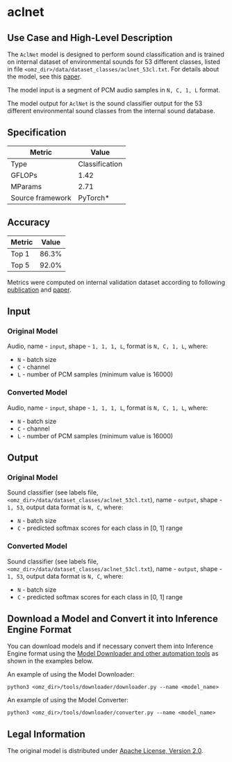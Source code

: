 # aclnet

## Use Case and High-Level Description

The `AclNet` model is designed to perform sound classification and is trained on internal dataset of environmental sounds for 53 different classes, listed in file `<omz_dir>/data/dataset_classes/aclnet_53cl.txt`.
For details about the model, see this [paper](https://arxiv.org/test1).

The model input is a segment of PCM audio samples in `N, C, 1, L` format.

The model output for `AclNet` is the sound classifier output for the 53 different environmental sound classes from the internal sound database.

## Specification

| Metric            | Value         |
|-------------------|---------------|
| Type              | Classification|
| GFLOPs            | 1.42          |
| MParams           | 2.71          |
| Source framework  | PyTorch\*     |

## Accuracy

| Metric | Value |
| ------ | ----- |
| Top 1  | 86.3% |
| Top 5  | 92.0% |

Metrics were computed on internal validation dataset according to following [publication](http://dcase.community/documents/workshop2019/proceedings/DCASE2019Workshop_Huang_52.pdf) and [paper](https://arxiv.org/abs/1811.06669).

## Input

### Original Model

Audio, name - `input`, shape - `1, 1, 1, L`, format is `N, C, 1, L`, where:

- `N` - batch size
- `C` - channel
- `L` - number of PCM samples (minimum value is 16000)

### Converted Model

Audio, name - `input`, shape - `1, 1, 1, L`, format is `N, C, 1, L`, where:

- `N` - batch size
- `C` - channel
- `L` - number of PCM samples (minimum value is 16000)

## Output

### Original Model

Sound classifier (see labels file, `<omz_dir>/data/dataset_classes/aclnet_53cl.txt`), name - `output`, shape - `1, 53`, output data format is `N, C`, where:

- `N` - batch size
- `C` - predicted softmax scores for each class in [0, 1] range

### Converted Model

Sound classifier (see labels file, `<omz_dir>/data/dataset_classes/aclnet_53cl.txt`), name - `output`, shape - `1, 53`, output data format is `N, C`, where:

- `N` - batch size
- `C` - predicted softmax scores for each class in [0, 1] range

## Download a Model and Convert it into Inference Engine Format

You can download models and if necessary convert them into Inference Engine format using the [Model Downloader and other automation tools](../../../tools/downloader/README.md) as shown in the examples below.

An example of using the Model Downloader:
```
python3 <omz_dir>/tools/downloader/downloader.py --name <model_name>
```

An example of using the Model Converter:
```
python3 <omz_dir>/tools/downloader/converter.py --name <model_name>
```

## Legal Information

The original model is distributed under [Apache License, Version 2.0](https://www.apache.org/licenses/LICENSE-2.0.html).
